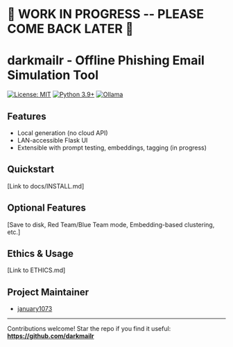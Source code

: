 # 🚧 WORK IN PROGRESS -- PLEASE COME BACK LATER 🚧

# darkmailr - Offline Phishing Email Simulation Tool

[![License: MIT](https://img.shields.io/badge/License-MIT-yellow.svg)](https://opensource.org/licenses/MIT)
[![Python 3.9+](https://img.shields.io/badge/python-3.9+-blue.svg)](https://www.python.org/downloads/)
[![Ollama](https://img.shields.io/badge/Ollama-Compatible-green.svg)](https://ollama.com/)

## Features
- Local generation (no cloud API)
- LAN-accessible Flask UI
- Extensible with prompt testing, embeddings, tagging (in progress)

## Quickstart
[Link to docs/INSTALL.md]

## Optional Features
[Save to disk, Red Team/Blue Team mode, Embedding-based clustering, etc.]

## Ethics & Usage
[Link to ETHICS.md]

## Project Maintainer
- [january1073](https://linktr.ee/january1073)

---

Contributions welcome! Star the repo if you find it useful:  
**https://github.com/darkmailr**
